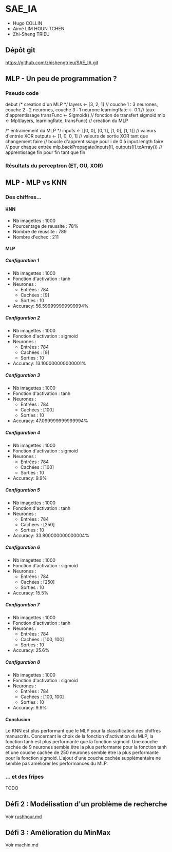 # SAE_IA
- Hugo COLLIN
- Aimé LIM HOUN TCHEN
- Zhi-Sheng TRIEU
## Dépôt git
https://github.com/zhishengtrieu/SAE_IA.git
## MLP - Un peu de programmation ?
### Pseudo code
debut
/*
creation d'un MLP
*/
layers <- [3, 2, 1] // couche 1 : 3 neurones, couche 2 : 2 neurones, couche 3 : 1 neurone
learningRate <- 0.1 // taux d'apprentissage
transFunc <- Sigmoid() // fonction de transfert sigmoid
mlp <- Mpl(layers, learningRate, transFunc) // creation du MLP

/*
entrainement du MLP
*/
inputs <- [[0, 0], [0, 1], [1, 0], [1, 1]] // valeurs d'entrée XOR
outputs <- [1, 0, 0, 1] // valeurs de sortie XOR
tant que changement faire // boucle d'apprentissage
pour i de 0 à input.length faire // pour chaque entrée
mlp.backPropagate(inputs[i], outputs[i].toArray()) // apprentissage
fin pour
fin tant que
fin
### Résultats du perceptron (ET, OU, XOR)


## MLP - MLP vs KNN
### Des chiffres...
#### KNN
- Nb imagettes : 1000
- Pourcentage de reussite : 78%
- Nombre de reussite : 789
- Nombre d'echec : 211
#### MLP
##### Configuration 1
- Nb imagettes : 1000
- Fonction d'activation : tanh
- Neurones :
    - Entrées : 784
    - Cachées : [9]
    - Sorties : 10
- Accuracy: 56.599999999999994%
##### Configuration 2
- Nb imagettes : 1000
- Fonction d'activation : sigmoid
- Neurones :
    - Entrées : 784
    - Cachées : [9]
    - Sorties : 10
- Accuracy: 13.100000000000001%
##### Configuration 3
- Nb imagettes : 1000
- Fonction d'activation : tanh
- Neurones :
    - Entrées : 784
    - Cachées : [100]
    - Sorties : 10
- Accuracy: 47.099999999999994%
##### Configuration 4
- Nb imagettes : 1000
- Fonction d'activation : sigmoid
- Neurones :
    - Entrées : 784
    - Cachées : [100]
    - Sorties : 10
- Accuracy: 9.9%
##### Configuration 5
- Nb imagettes : 1000
- Fonction d'activation : tanh
- Neurones :
    - Entrées : 784
    - Cachées : [250]
    - Sorties : 10
- Accuracy: 33.800000000000004%
##### Configuration 6
- Nb imagettes : 1000
- Fonction d'activation : sigmoid
- Neurones :
    - Entrées : 784
    - Cachées : [250]
    - Sorties : 10
- Accuracy: 15.5%
##### Configuration 7
- Nb imagettes : 1000
- Fonction d'activation : tanh
- Neurones :
    - Entrées : 784
    - Cachées : [100, 100]
    - Sorties : 10
- Accuracy: 25.6%
##### Configuration 8
- Nb imagettes : 1000
- Fonction d'activation : sigmoid
- Neurones :
    - Entrées : 784
    - Cachées : [100, 100]
    - Sorties : 10
- Accuracy: 9.9%

#### Conclusion
Le KNN est plus performant que le MLP pour la classification des chiffres manuscrits.
Concernant le choix de la fonction d'activation du MLP, la fonction tanh est plus performante que la fonction sigmoid.
Une couche cachée de 9 neurones semble être la plus performante pour la fonction tanh et une couche cachée de 250 neurones semble être la plus performante pour la fonction sigmoid.
L'ajout d'une couche cachée supplémentaire ne semble pas améliorer les performances du MLP.
### ... et des fripes
TODO

## Défi 2 : Modélisation d'un problème de recherche 
Voir [rushhour.md]()

## Défi 3 : Amélioration du MinMax
Voir machin.md